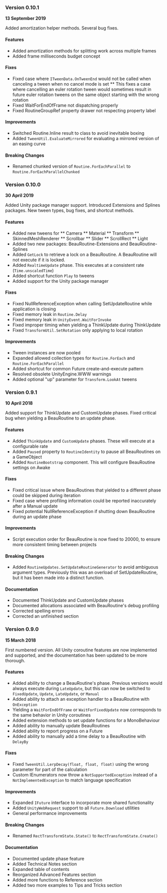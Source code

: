 ### Version 0.10.1
**13 September 2019**

Added amortization helper methods. Several bug fixes.

#### Features

* Added amortization methods for splitting work across multiple frames
* Added frame milliseconds budget concept

#### Fixes

* Fixed case where ``ITweenData.OnTweenEnd`` would not be called when canceling a tween when no cancel mode is set
** This fixes a case where cancelling an euler rotation tween would sometimes result in future euler rotation tweens on the same object starting with the wrong rotation
* Fixed WaitForEndOfFrame not dispatching properly
* Fixed RoutineGroupRef property drawer not respecting property label

#### Improvements

* Switched Routine.Inline result to class to avoid inevitable boxing
* Added ``TweenUtil.EvaluateMirrored`` for evaluating a mirrored version of an easing curve

#### Breaking Changes

* Renamed chunked version of ``Routine.ForEachParallel`` to ``Routine.ForEachParallelChunked``

### Version 0.10.0
**30 April 2019**

Added Unity package manager support. Introduced Extensions and Splines packages. New tween types, bug fixes, and shortcut methods.

#### Features

* Added new tweens for
** Camera
** Material
** Transform
** SkinnedMeshRenderer
** Scrollbar
** Slider
** ScrollRect
** Light
* Added two new packages: BeauRoutine-Extensions and BeauRoutine-Splines
* Added ``GetLock`` to retrieve a lock on a BeauRoutine. A BeauRoutine will not execute if it is locked.
* Added ``RealtimeUpdate`` phase. This executes at a consistent rate (``Time.unscaledTime``)
* Added shortcut function ``Play`` to tweens
* Added support for the Unity package manager

#### Fixes

* Fixed NullReferenceException when calling SetUpdateRoutine while application is closing
* Fixed memory leak in ``Routine.Delay``
* Fixed memory leak in ``UnityEvent.WaitForInvoke``
* Fixed improper timing when yielding a ThinkUpdate during ThinkUpdate
* Fixed ``TransformUtil.SetRotation`` only applying to local rotation

#### Improvements

* Tween instances are now pooled
* Expanded allowed collection types for ``Routine.ForEach`` and ``Routine.ForEachParallel``
* Added shortcut for common Future create-and-execute pattern
* Resolved obsolete UnityEngine.WWW warnings
* Added optional "up" parameter for ``Transform.LookAt`` tweens

### Version 0.9.1
**10 April 2018**

Added support for ThinkUpdate and CustomUpdate phases. Fixed critical bug when yielding a BeauRoutine to an update phase.

#### Features

* Added ``ThinkUpdate`` and ``CustomUpdate`` phases. These will execute at a configurable rate
* Added ``Paused`` property to ``RoutineIdentity`` to pause all BeauRoutines on a GameObject
* Added ``RoutineBootstrap`` component. This will configure BeauRoutine settings on Awake

#### Fixes

* Fixed critical issue where BeauRoutines that yielded to a different phase could be skipped during iteration
* Fixed case where profiling information could be reported inaccurately after a Manual update
* Fixed potential NullReferenceException if shutting down BeauRoutine during an update phase

#### Improvements

* Script execution order for BeauRoutine is now fixed to 20000, to ensure more consistent timing between projects

#### Breaking Changes

* Added ``RoutineUpdates.SetUpdateRoutineGenerator`` to avoid ambiguous argument types. Previously this was an overload of SetUpdateRoutine, but it has been made into a distinct function.

#### Documentation

* Documented ThinkUpdate and CustomUpdate phases
* Documented allocations associated with BeauRoutine's debug profiling
* Corrected spelling errors
* Corrected an unfinished section

### Version 0.9.0
**15 March 2018**

First numbered version. All Unity coroutine features are now implemented and supported, and the documentation has been updated to be more thorough.

#### Features

* Added ability to change a BeauRoutine's phase. Previous versions would always execute during ``LateUpdate``, but this can now be switched to ``FixedUpdate``, ``Update``, ``LateUpdate``, or ``Manual``
* Added ability to attach an exception handler to a BeauRoutine with ``OnException``
* Yielding a ``WaitForEndOfFrame`` or ``WaitForFixedUpdate`` now corresponds to the same behavior in Unity coroutines
* Added extension methods to set update functions for a MonoBehaviour
* Added ability to manually update BeauRoutines
* Added ability to report progress on a Future
* Added ability to manually add a time delay to a BeauRoutine with ``DelayBy``

#### Fixes

* Fixed ``TweenUtil.LerpDecay(float, float, float)`` using the wrong parameter for part of the calculation
* Custom IEnumerators now throw a ``NotSupportedException`` instead of a ``NotImplementedException`` to match language specification

#### Improvements

* Expanded ``IFuture`` interface to incorporate more shared functionality
* Added ``UnityWebRequest`` support to all ``Future.Download`` utilities
* General performance improvements

#### Breaking Changes

* Renamed ``RectTransformState.State()`` to ``RectTransformState.Create()``

#### Documentation

* Documented update phase feature
* Added Technical Notes section
* Expanded table of contents
* Reorganized Advanced Features section
* Added more functions to Reference section
* Added two more examples to Tips and Tricks section